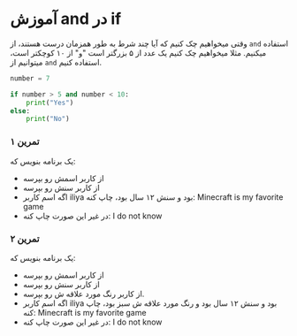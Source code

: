 # آموزش  and در if

وقتی میخواهیم چک کنیم که آیا چند شرط به طور همزمان درست هستند، از `and` استفاده میکنیم. مثلا میخواهیم چک کنیم یک عدد از ۵ بزرگتر است "و" از ۱۰ کوچکتر است، میتوانیم از `and` استفاده کنیم.

```python
number = 7

if number > 5 and number < 10:
    print("Yes")
else:
    print("No")
```

### تمرین ۱
یک برنامه بنویس که:
- از کاربر اسمش رو بپرسه
- از کاربر سنش رو بپرسه
- اگه اسم کاربر iliya بود و سنش ۱۲ سال بود، چاپ کنه: Minecraft is my favorite game
- در غیر این صورت چاپ کنه: I do not know


### تمرین ۲
یک برنامه بنویس که:
- از کاربر اسمش رو بپرسه
- از کاربر سنش رو بپرسه
- از کاربر رنگ مورد علاقه ش رو بپرسه.
- اگه اسم کاربر iliya بود و سنش ۱۲ سال بود و رنگ مورد علاقه ش سبز بود، چاپ کنه: Minecraft is my favorite game
- در غیر این صورت چاپ کنه: I do not know
